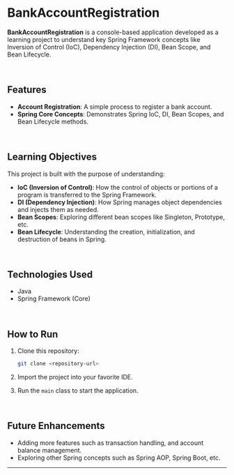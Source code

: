 
# BankAccountRegistration

**BankAccountRegistration** is a console-based application developed as a learning project to understand key Spring Framework concepts like Inversion of Control (IoC), Dependency Injection (DI), Bean Scope, and Bean Lifecycle.

<br>

## Features

- **Account Registration**: A simple process to register a bank account.  
- **Spring Core Concepts**: Demonstrates Spring IoC, DI, Bean Scopes, and Bean Lifecycle methods.

<br>

## Learning Objectives

This project is built with the purpose of understanding:

- **IoC (Inversion of Control)**: How the control of objects or portions of a program is transferred to the Spring Framework.  
- **DI (Dependency Injection)**: How Spring manages object dependencies and injects them as needed.  
- **Bean Scopes**: Exploring different bean scopes like Singleton, Prototype, etc.  
- **Bean Lifecycle**: Understanding the creation, initialization, and destruction of beans in Spring.

<br>

## Technologies Used

- Java  
- Spring Framework (Core)

<br>

## How to Run

1. Clone this repository:

    ```bash
    git clone <repository-url>
    ```

2. Import the project into your favorite IDE.

3. Run the `main` class to start the application.

<br>

## Future Enhancements

- Adding more features such as transaction handling, and account balance management.  
- Exploring other Spring concepts such as Spring AOP, Spring Boot, etc.

---
